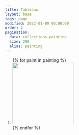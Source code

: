 ```yaml
---
title: Tableaux
layout: base
tags: page
modified: 2022-01-09 00:00:00
order: 2
pagination:
  data: collections.painting
  size: 200
  alias: painting
---
```


<ol>
{% for paint in painting %}
  <li><a href="{{ paint.url }}"><img src="{{ config.url }}/images/paintings/square/{{ paint.data.filename }}" width="200" height="200" /></a></li>
{% endfor %}
</ol>
